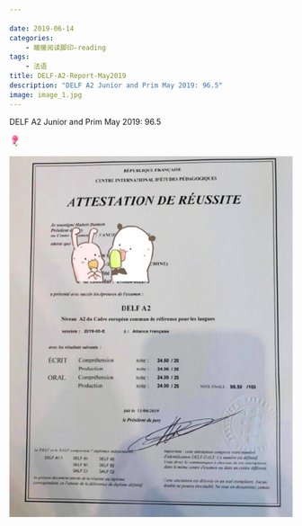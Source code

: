 ```yaml
---

date: 2019-06-14
categories:
    - 暖暖阅读脚印-reading
tags:
    - 法语
title: DELF-A2-Report-May2019
description: "DELF A2 Junior and Prim May 2019: 96.5"
image: image_1.jpg
---
```


DELF A2 Junior and Prim May 2019: 96.5

![](image_0.gif)

![](image_1.jpg)